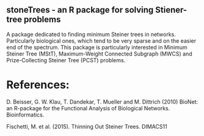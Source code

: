 ## stoneTrees - an R package for solving Stiener-tree problems

A package dedicated to finding minimum Steiner trees in networks. Particularly biological ones, which tend to be very sparse and on the easier end of the spectrum. This package is particularly interested in Minimum Steiner Tree (MStT), Maximum-Weight Connected Subgraph (MWCS) and Prize-Collecting Steiner Tree (PCST) problems.

# References:
D. Beisser, G. W. Klau, T. Dandekar, T. Mueller and M. Dittrich (2010) BioNet: an R-package for the Functional Analysis of Biological Networks. Bioinformatics.

Fischetti, M. et al. (2015). Thinning Out Steiner Trees. DIMACS11
